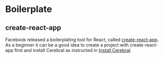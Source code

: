 # Boilerplate

## create-react-app

Facebook released a boilerplating tool for React, called [create-react-app](https://facebook.github.io/react/blog/2016/07/22/create-apps-with-no-configuration.html). As a beginner it can be a good idea to create a project with create-react-app first and install Cerebral as instructed in [Install Cerebral](01_cerebral.html).
